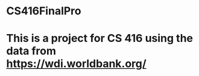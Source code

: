 # CS416FinalPro
# This is a project for CS 416 using the data from https://wdi.worldbank.org/ 
#
#
# 





